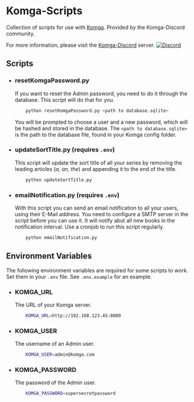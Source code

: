 # Komga-Scripts
Collection of scripts for use with [Komga](https://komga.org/).
Provided by the Komga-Discord community. 

For more information, please visit the [Komga-Discord](https://discord.gg/TdRpkDu) server.
[![Discord](https://img.shields.io/discord/678794935368941569?label=Discord&color=blue)](https://discord.gg/TdRpkDu)

## Scripts

* ### resetKomgaPassword.py
    If you want to reset the Admin password, you need to do it through the database.
    This script will do that for you.
    ```bash
        python resetKomgaPassword.py <path to database.sqlite>
    ```
    You will be prompted to choose a user and a new password, 
    which will be hashed and stored in the database.
    The ```<path to database.sqlite>``` is the path to the database file, found in your Komga config folder.

* ### updateSortTitle.py (requires ````.env````)
    This script will update the sort title of all your series by removing the leading articles (*a, an, the*)
    and appending it to the end of the title.
    ```bash
        python updateSortTitle.py
    ```
  
* ### emailNotification.py (requires ````.env````)
    With this script you can send an email notification to all your users, using their E-Mail address.
    You need to configure a SMTP server in the script before you can use it.
    It will notify abut all new books in the notification interval.
    Use a cronjob to run this script regularly.
    ```bash
        python emailNotification.py
    ```  

## Environment Variables
The following environment variables are required for some scripts to work.
Set them in your ```.env``` file. See ```.env.example``` for an example.
+ ### KOMGA_URL
    The URL of your Komga server.
    ```bash
        KOMGA_URL=http://192.168.123.45:8080
    ```
+ ### KOMGA_USER
    The username of an Admin user.
    ```bash
        KOMGA_USER=admin@komga.com
    ```
+ ### KOMGA_PASSWORD
    The password of the Admin user.
    ```bash
        KOMGA_PASSWORD=supersecretpassword
    ```
